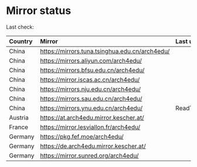 <script src="./time.js"></script>
# Mirror status
Last check: <script type="text/javascript">localize(1695986074.7781508);</script>

|Country|Mirror|Last update|
|:------|:-----|:----------|
|China|https://mirrors.tuna.tsinghua.edu.cn/arch4edu/|<script type="text/javascript">localize(1695969354);</script>|
|China|https://mirrors.aliyun.com/arch4edu/|<script type="text/javascript">localize(1695969354);</script>|
|China|https://mirrors.bfsu.edu.cn/arch4edu/|<script type="text/javascript">localize(1695925802);</script>|
|China|https://mirror.iscas.ac.cn/arch4edu/|<script type="text/javascript">localize(1695969354);</script>|
|China|https://mirrors.nju.edu.cn/arch4edu/|<script type="text/javascript">localize(1695925802);</script>|
|China|https://mirrors.sau.edu.cn/arch4edu/|<script type="text/javascript">localize(1695969354);</script>|
|China|https://mirrors.ynu.edu.cn/arch4edu/|ReadTimeout|
|Austria|https://at.arch4edu.mirror.kescher.at/|<script type="text/javascript">localize(1695969354);</script>|
|France|https://mirror.lesviallon.fr/arch4edu/|<script type="text/javascript">localize(1695925802);</script>|
|Germany|https://pkg.fef.moe/arch4edu/|<script type="text/javascript">localize(1695969354);</script>|
|Germany|https://de.arch4edu.mirror.kescher.at/|<script type="text/javascript">localize(1695969354);</script>|
|Germany|https://mirror.sunred.org/arch4edu/|<script type="text/javascript">localize(1695969354);</script>|

<script src="./tablefilter/tablefilter.js"></script>
<script src="./table.js"></script>